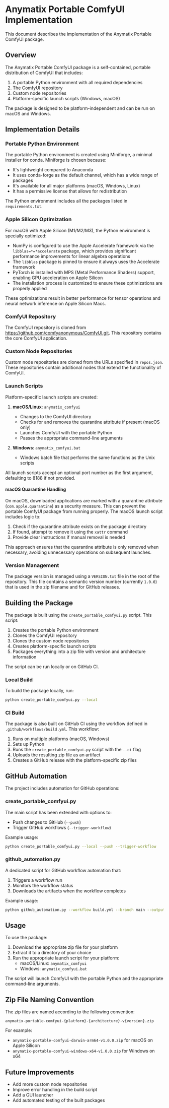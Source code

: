 # Anymatix Portable ComfyUI Implementation

This document describes the implementation of the Anymatix Portable ComfyUI package.

## Overview

The Anymatix Portable ComfyUI package is a self-contained, portable distribution of ComfyUI that includes:

1. A portable Python environment with all required dependencies
2. The ComfyUI repository
3. Custom node repositories
4. Platform-specific launch scripts (Windows, macOS)

The package is designed to be platform-independent and can be run on macOS and Windows.

## Implementation Details

### Portable Python Environment

The portable Python environment is created using Miniforge, a minimal installer for conda. Miniforge is chosen because:

- It's lightweight compared to Anaconda
- It uses conda-forge as the default channel, which has a wide range of packages
- It's available for all major platforms (macOS, Windows, Linux)
- It has a permissive license that allows for redistribution

The Python environment includes all the packages listed in `requirements.txt`.

### Apple Silicon Optimization

For macOS with Apple Silicon (M1/M2/M3), the Python environment is specially optimized:

- NumPy is configured to use the Apple Accelerate framework via the `libblas=*=*accelerate` package, which provides significant performance improvements for linear algebra operations
- The `libblas` package is pinned to ensure it always uses the Accelerate framework
- PyTorch is installed with MPS (Metal Performance Shaders) support, enabling GPU acceleration on Apple Silicon
- The installation process is customized to ensure these optimizations are properly applied

These optimizations result in better performance for tensor operations and neural network inference on Apple Silicon Macs.

### ComfyUI Repository

The ComfyUI repository is cloned from https://github.com/comfyanonymous/ComfyUI.git. This repository contains the core ComfyUI application.

### Custom Node Repositories

Custom node repositories are cloned from the URLs specified in `repos.json`. These repositories contain additional nodes that extend the functionality of ComfyUI.

### Launch Scripts

Platform-specific launch scripts are created:

1. **macOS/Linux**: `anymatix_comfyui`
   - Changes to the ComfyUI directory
   - Checks for and removes the quarantine attribute if present (macOS only)
   - Launches ComfyUI with the portable Python
   - Passes the appropriate command-line arguments

2. **Windows**: `anymatix_comfyui.bat`
   - Windows batch file that performs the same functions as the Unix scripts

All launch scripts accept an optional port number as the first argument, defaulting to 8188 if not provided.

#### macOS Quarantine Handling

On macOS, downloaded applications are marked with a quarantine attribute (`com.apple.quarantine`) as a security measure. This can prevent the portable ComfyUI package from running properly. The macOS launch script includes logic to:

1. Check if the quarantine attribute exists on the package directory
2. If found, attempt to remove it using the `xattr` command
3. Provide clear instructions if manual removal is needed

This approach ensures that the quarantine attribute is only removed when necessary, avoiding unnecessary operations on subsequent launches.

### Version Management

The package version is managed using a `VERSION.txt` file in the root of the repository. This file contains a semantic version number (currently `1.0.0`) that is used in the zip filename and for GitHub releases.

## Building the Package

The package is built using the `create_portable_comfyui.py` script. This script:

1. Creates the portable Python environment
2. Clones the ComfyUI repository
3. Clones the custom node repositories
4. Creates platform-specific launch scripts
5. Packages everything into a zip file with version and architecture information

The script can be run locally or on GitHub CI.

### Local Build

To build the package locally, run:

```bash
python create_portable_comfyui.py --local
```

### CI Build

The package is also built on GitHub CI using the workflow defined in `.github/workflows/build.yml`. This workflow:

1. Runs on multiple platforms (macOS, Windows)
2. Sets up Python
3. Runs the `create_portable_comfyui.py` script with the `--ci` flag
4. Uploads the resulting zip file as an artifact
5. Creates a GitHub release with the platform-specific zip files

## GitHub Automation

The project includes automation for GitHub operations:

### create_portable_comfyui.py

The main script has been extended with options to:

- Push changes to GitHub (`--push`)
- Trigger GitHub workflows (`--trigger-workflow`)

Example usage:

```bash
python create_portable_comfyui.py --local --push --trigger-workflow
```

### github_automation.py

A dedicated script for GitHub workflow automation that:

1. Triggers a workflow run
2. Monitors the workflow status
3. Downloads the artifacts when the workflow completes

Example usage:

```bash
python github_automation.py --workflow build.yml --branch main --output-dir ./artifacts
```

## Usage

To use the package:

1. Download the appropriate zip file for your platform
2. Extract it to a directory of your choice
3. Run the appropriate launch script for your platform:
   - macOS/Linux: `anymatix_comfyui`
   - Windows: `anymatix_comfyui.bat`

The script will launch ComfyUI with the portable Python and the appropriate command-line arguments.

## Zip File Naming Convention

The zip files are named according to the following convention:

```
anymatix-portable-comfyui-{platform}-{architecture}-v{version}.zip
```

For example:
- `anymatix-portable-comfyui-darwin-arm64-v1.0.0.zip` for macOS on Apple Silicon
- `anymatix-portable-comfyui-windows-x64-v1.0.0.zip` for Windows on x64

## Future Improvements

- Add more custom node repositories
- Improve error handling in the build script
- Add a GUI launcher
- Add automated testing of the built packages 